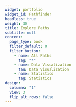 ```yaml
---
widget: portfolio
widget_id: Pathfinder
headless: true
weight: 30
title: Explore Paths
subtitle: null
content:
  page_type: book
  filter_default: 0
  filter_button:
    - name: All Paths
      tag: "*"
    - name: Data Visualization
      tag: Data Visualization
    - name: Statistics
      tag: Statistics
design:
  columns: "1"
  view: 3
  flip_alt_rows: false
---
```

